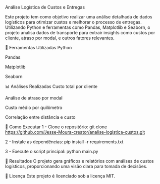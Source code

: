 Análise Logística de Custos e Entregas

Este projeto tem como objetivo realizar uma análise detalhada de dados logísticos para otimizar custos e melhorar o processo de entregas. Utilizando Python e ferramentas como Pandas, Matplotlib e Seaborn, o projeto analisa dados de transporte para extrair insights como custos por cliente, atraso por modal, e outros fatores relevantes.

🔧 Ferramentas Utilizadas
Python

Pandas

Matplotlib

Seaborn

📊 Análises Realizadas
Custo total por cliente

Análise de atraso por modal

Custo médio por quilômetro

Correlação entre distância e custo

🚀 Como Executar
1 - Clone o repositório:
git clone https://github.com/Jesse-Moura-creator/analise-logistica-custos.git

2 - Instale as dependências:
pip install -r requirements.txt

3 - Execute o script principal:
python main.py

📄 Resultados
O projeto gera gráficos e relatórios com análises de custos logísticos, proporcionando uma visão clara para tomada de decisões.

📜 Licença
Este projeto é licenciado sob a licença MIT.

